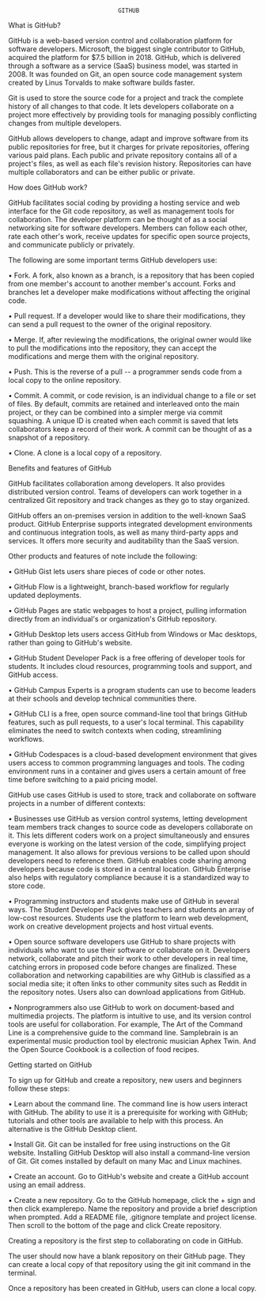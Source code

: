                                    GITHUB
What is GitHub?

GitHub is a web-based version control and collaboration platform for software developers. Microsoft, the biggest single contributor to GitHub, acquired the platform for $7.5 billion in 2018. GitHub, which is delivered through a software as a service (SaaS) business model, was started in 2008. It was founded on Git, an open source code management system created by Linus Torvalds to make software builds faster.

Git is used to store the source code for a project and track the complete history of all changes to that code. It lets developers collaborate on a project more effectively by providing tools for managing possibly conflicting changes from multiple developers.

GitHub allows developers to change, adapt and improve software from its public repositories for free, but it charges for private repositories, offering various paid plans. Each public and private repository contains all of a project's files, as well as each file's revision history. Repositories can have multiple collaborators and can be either public or private.

How does GitHub work?

GitHub facilitates social coding by providing a hosting service and web interface for the Git code repository, as well as management tools for collaboration. The developer platform can be thought of as a social networking site for software developers. Members can follow each other, rate each other's work, receive updates for specific open source projects, and communicate publicly or privately.

The following are some important terms GitHub developers use:

•	Fork. A fork, also known as a branch, is a repository that has been copied from one member's account to another member's account. Forks and branches let a developer make modifications without affecting the original code.

•	Pull request. If a developer would like to share their modifications, they can send a pull request to the owner of the original repository.

•	Merge. If, after reviewing the modifications, the original owner would like to pull the modifications into the repository, they can accept the modifications and merge them with the original repository.

•	Push. This is the reverse of a pull -- a programmer sends code from a local copy to the online repository.

•	Commit. A commit, or code revision, is an individual change to a file or set of files. By default, commits are retained and interleaved onto the main project, or they can be combined into a simpler merge via commit squashing. A unique ID is created when each commit is saved that lets collaborators keep a record of their work. A commit can be thought of as a snapshot of a repository.

•	Clone. A clone is a local copy of a repository.

Benefits and features of GitHub

GitHub facilitates collaboration among developers. It also provides distributed version control. Teams of developers can work together in a centralized Git repository and track changes as they go to stay organized.

GitHub offers an on-premises version in addition to the well-known SaaS product. GitHub Enterprise supports integrated development environments and continuous integration tools, as well as many third-party apps and services. It offers more security and auditability than the SaaS version.

Other products and features of note include the following:

•	GitHub Gist lets users share pieces of code or other notes.

•	GitHub Flow is a lightweight, branch-based workflow for regularly updated deployments.

•	GitHub Pages are static webpages to host a project, pulling information directly from an individual's or organization's GitHub repository.

•	GitHub Desktop lets users access GitHub from Windows or Mac desktops, rather than going to GitHub's website.

•	GitHub Student Developer Pack is a free offering of developer tools for students. It includes cloud resources, programming tools and support, and GitHub access.

•	GitHub Campus Experts is a program students can use to become leaders at their schools and develop technical communities there.

•	GitHub CLI is a free, open source command-line tool that brings GitHub features, such as pull requests, to a user's local terminal. This capability eliminates the need to switch contexts when coding, streamlining workflows.

•	GitHub Codespaces is a cloud-based development environment that gives users access to common programming languages and tools. The coding environment runs in a container and gives users a certain amount of free time before switching to a paid pricing model.

GitHub use cases
GitHub is used to store, track and collaborate on software projects in a number of different contexts:

•	Businesses use GitHub as version control systems, letting development team members track changes to source code as developers collaborate on it. This lets different coders work on a project simultaneously and ensures everyone is working on the latest version of the code, simplifying project management. It also allows for previous versions to be called upon should developers need to reference them. GitHub enables code sharing among developers because code is stored in a central location. GitHub Enterprise also helps with regulatory compliance because it is a standardized way to store code.

•	Programming instructors and students make use of GitHub in several ways. The Student Developer Pack gives teachers and students an array of low-cost resources. Students use the platform to learn web development, work on creative development projects and host virtual events.

•	Open source software developers use GitHub to share projects with individuals who want to use their software or collaborate on it. Developers network, collaborate and pitch their work to other developers in real time, catching errors in proposed code before changes are finalized. These collaboration and networking capabilities are why GitHub is classified as a social media site; it often links to other community sites such as Reddit in the repository notes. Users also can download applications from GitHub.

•	Nonprogrammers also use GitHub to work on document-based and multimedia projects. The platform is intuitive to use, and its version control tools are useful for collaboration. For example, The Art of the Command Line is a comprehensive guide to the command line. Samplebrain is an experimental music production tool by electronic musician Aphex Twin. And the Open Source Cookbook is a collection of food recipes.

Getting started on GitHub

To sign up for GitHub and create a repository, new users and beginners follow these steps:

•	Learn about the command line. The command line is how users interact with GitHub. The ability to use it is a prerequisite for working with GitHub; tutorials and other tools are available to help with this process. An alternative is the GitHub Desktop client.

•	Install Git. Git can be installed for free using instructions on the Git website. Installing GitHub Desktop will also install a command-line version of Git. Git comes installed by default on many Mac and Linux machines.

•	Create an account. Go to GitHub's website and create a GitHub account using an email address.

•	Create a new repository. Go to the GitHub homepage, click the + sign and then click examplerepo. Name the repository and provide a brief description when prompted. Add a README file, .gitignore template and project license. Then scroll to the bottom of the page and click Create repository.

 Creating a repository is the first step to collaborating on code in GitHub.
 
The user should now have a blank repository on their GitHub page. They can create a local copy of that repository using the git init command in the terminal.

 Once a repository has been created in GitHub, users can clone a local copy.
